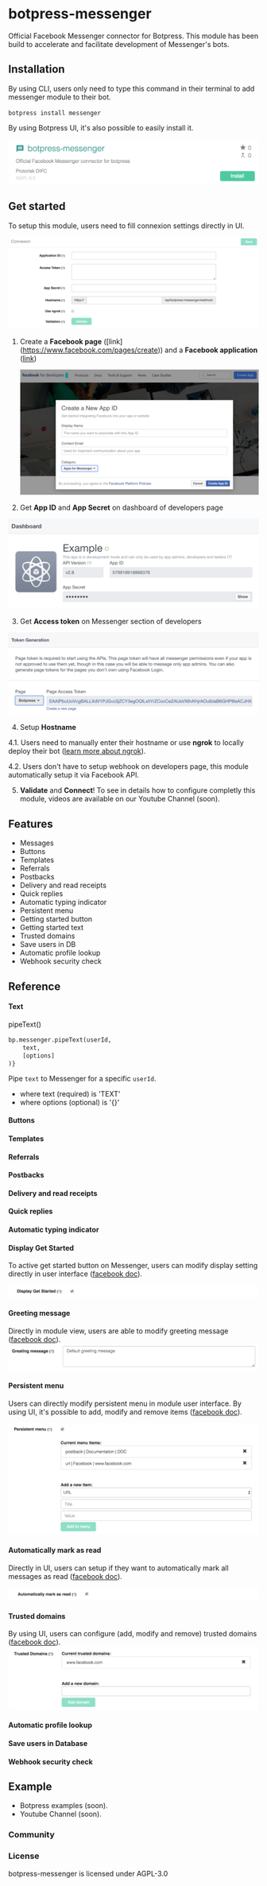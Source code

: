 # botpress-messenger

Official Facebook Messenger connector for Botpress. This module has been build to accelerate and facilitate development of Messenger's bots.

## Installation

By using CLI, users only need to type this command in their terminal to add messenger module to their bot.

`botpress install messenger`

By using Botpress UI, it's also possible to easily install it.

![Install modules](/assets/install-messenger-module.png)

## Get started

To setup this module, users need to fill connexion settings directly in UI.

![Connexion settings](/assets/connexion-settings.png)

1. Create a **Facebook page** \([link]
(https://www.facebook.com/pages/create)\) and a **Facebook application** \([link](https://developers.facebook.com)\)
  
    ![Create app](/assets/create-app-facebook.png)

2. Get **App ID** and **App Secret** on dashboard of developers page

  ![App id and app secret](/assets/app-id-app-secret.png)

3. Get **Access token** on Messenger section of developers 

  ![Access token](/assets/access-token.png)

4. Setup **Hostname**

  4.1. Users need to manually enter their hostname or use **ngrok** to locally deploy their bot \([learn more about ngrok](https://ngrok.com)\).

  4.2. Users don't have to setup webhook on developers page, this module automatically setup it via Facebook API.

5. **Validate** and **Connect**! 
  To see in details how to configure completly this module, videos are available on our Youtube Channel \(soon\).


## Features

* Messages
* Buttons
* Templates
* Referrals
* Postbacks
* Delivery and read receipts
* Quick replies
* Automatic typing indicator
* Persistent menu
* Getting started button
* Getting started text
* Trusted domains
* Save users in DB
* Automatic profile lookup
* Webhook security check

## Reference

#### Text

pipeText()

```
bp.messenger.pipeText(userId,
    text,
    [options]
)}
```

Pipe `text` to Messenger for a specific `userId`. 
* where text (required) is 'TEXT'
* where options (optional) is '{}'






#### Buttons

#### Templates

#### Referrals

#### Postbacks

#### Delivery and read receipts

#### Quick replies

#### Automatic typing indicator

#### Display Get Started

To active get started button on Messenger, users can modify display setting directly in user interface \([facebook doc](https://developers.facebook.com/docs/messenger-platform/thread-settings/get-started-button)\).

![Get started button](/assets/get-started-button.png)

#### Greeting message

Directly in module view, users are able to modify greeting message \([facebook doc](https://developers.facebook.com/docs/messenger-platform/thread-settings/greeting-text)\).
![Greeting message](/assets/greeting-message.png)

#### Persistent menu

Users can directly modify persistent menu in module user interface. By using UI, it's possible to add, modify and remove items \([facebook doc](https://developers.facebook.com/docs/messenger-platform/thread-settings/persistent-menu)\).

![Persistent menu](/assets/persistant-menu.png)

#### Automatically mark as read

Directly in UI, users can setup if they want to automatically mark all messages as read \([facebook doc](https://developers.facebook.com/docs/messenger-platform/webhook-reference/message-read)\).

![](/assets/mark-as-read.png)

#### Trusted domains

By using UI, users can configure \(add, modify and remove\) trusted domains \([facebook doc](https://developers.facebook.com/docs/messenger-platform/thread-settings/domain-whitelisting)\).
![Trusted domains](/assets/trusted-domains.png)

#### Automatic profile lookup

#### Save users in Database

#### Webhook security check

## Example

* Botpress examples \(soon\).
* Youtube Channel \(soon\).

### Community

### License

botpress-messenger is licensed under AGPL-3.0

